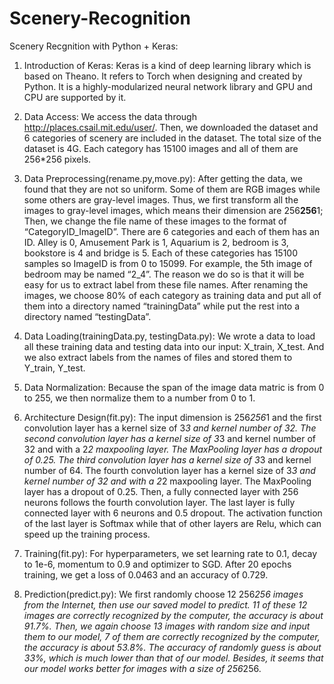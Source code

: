 # Scenery-Recognition

Scenery Recgnition with Python + Keras:

1. Introduction of Keras:
	Keras is a kind of deep learning library which is based on Theano. It refers to Torch when designing and created by Python. It is a highly-modularized neural network library and GPU and CPU are supported by it.
2. Data Access:
	We access the data through http://places.csail.mit.edu/user/. Then, we downloaded the dataset and 6 categories of scenery are included in the dataset. The total size of the dataset is 4G. Each category has 15100 images and all of them are 256*256 pixels.
3. Data Preprocessing(rename.py,move.py):
	After getting the data, we found that they are not so uniform. Some of them are RGB images while some others are gray-level images. Thus, we first transform all the images to gray-level images, which means their dimension are 256**256**1; Then, we change the file name of these images to the format of “CategoryID_ImageID”. There are 6 categories and each of them has an ID. Alley is 0, Amusement Park is 1, Aquarium is 2, bedroom is 3, bookstore is 4 and bridge is 5. Each of these categories has 15100 samples so ImageID is from 0 to 15099. For example, the 5th image of bedroom may be named “2_4”. The reason we do so is that it will be easy for us to extract label from these file names.
	After renaming the images, we choose 80% of each category as training data and put all of them into a directory named “trainingData” while put the rest into a directory named “testingData”.
4. Data Loading(trainingData.py, testingData.py):
	We wrote a data to load all these training data and testing data into our input: X_train, X_test. And we also extract labels from the names of files and stored them to Y_train, Y_test.
5. Data Normalization:
	Because the span of the image data matric is from 0 to 255, we then normalize them to a number from 0 to 1.
6. Architecture Design(fit.py):
	The input dimension is 256*256*1 and the first convolution layer has a kernel size of 3*3 and kernel number of 32. The second convolution layer has a kernel size of 3*3 and kernel number of 32 and with a 2*2 maxpooling layer. The MaxPooling layer has a dropout of 0.25. The third convolution layer has a kernel size of 3*3 and kernel number of 64. The fourth convolution layer has a kernel size of  3*3 and kernel number of 32 and with a 2*2 maxpooling layer. The MaxPooling layer has a dropout of 0.25. Then, a fully connected layer with 256 neurons follows the fourth convolution layer. The last layer is fully connected layer with 6 neurons and 0.5 dropout. The activation function of the last layer is Softmax while that of other layers are Relu, which can speed up the training process.

7. Training(fit.py):
	For hyperparameters, we set learning rate to 0.1, decay to 1e-6, momentum to 0.9 and optimizer to SGD. After 20 epochs training, we get a loss of 0.0463 and an accuracy of 0.729.

8. Prediction(predict.py):
	We first randomly choose 12 256*256 images from the Internet, then use our saved model to predict. 11 of these 12 images are correctly recognized by the computer, the accuracy is about 91.7%. Then, we again choose 13 images with random size and input them to our model, 7 of them are correctly recognized by the computer, the accuracy is about 53.8%. The accuracy of randomly guess is about 33%, which is much lower than that of our model. Besides, it seems that our model works better for images with a size of 256*256.
